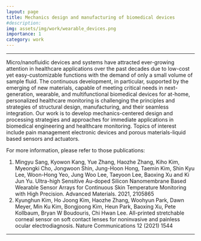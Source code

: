 ```yaml
---
layout: page
title: Mechanics design and manufacturing of biomedical devices
#description: 
img: assets/img/work/wearable_devices.png
importance: 1
category: work
---
```


---

Micro/nanofluidic devices and systems have attracted ever-growing attention in healthcare applications over the past decades due to low-cost yet easy-customizable functions with the demand of only a small volume of sample fluid. The continuous development, in particular, supported by the emerging of new materials, capable of meeting critical needs in next-generation, wearable, and multifunctional biomedical devices for at-home, personalized healthcare monitoring is challenging the principles and strategies of structural design, manufacturing, and their seamless integration. Our work is to develop mechanics-centered design and processing strategies and approaches for immediate applications in biomedical engineering and healthcare monitoring. Topics of interest include pain management electronic devices and porous materials-liquid based sensors and actuators.

For more information, please refer to those publications:
1. Mingyu Sang, Kyowon Kang, Yue Zhang, Haozhe Zhang, Kiho Kim, Myeongki Cho, Jongwoon Shin, Jung-Hoon Hong, Taemin Kim, Shin Kyu Lee, Woon-Hong Yeo, Jung Woo Lee, Taeyoon Lee, Baoxing Xu and Ki Jun Yu. Ultra-high Sensitive Au-doped Silicon Nanomembrane Based Wearable Sensor Arrays for Continuous Skin Temperature Monitoring with High Precision. Advanced Materials. 2021, 2105865
2. Kyunghun Kim, Ho Joong Kim, Haozhe Zhang, Woohyun Park, Dawn Meyer, Min Ku Kim, Bongjoong Kim, Heun Park, Baoxing Xu, Pete Kollbaum, Bryan W Boudouris, Chi Hwan Lee. All-printed stretchable corneal sensor on soft contact lenses for noninvasive and painless ocular electrodiagnosis. Nature Communications 12 (2021) 1544

---
